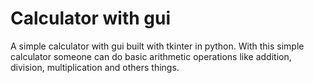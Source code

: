 # Calculator with gui
A simple calculator with gui built with tkinter in python.
With this simple calculator someone can do basic arithmetic operations like addition, division, multiplication and others things.
